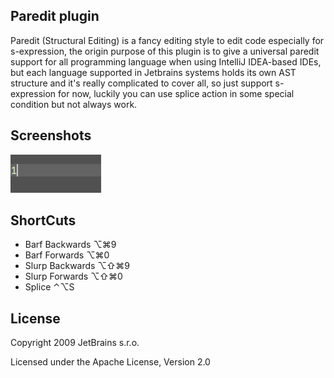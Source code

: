 ## Paredit plugin

Paredit (Structural Editing) is a fancy editing style to edit code especially for s-expression, the origin purpose of this plugin is to give a universal paredit support for all programming language when using IntelliJ IDEA-based IDEs, but each language supported in Jetbrains systems holds its own AST structure and it's really complicated to cover all, so just support s-expression for now, luckily you can use splice action in some special condition but not always work.

## Screenshots

![](./pics/snapshot.gif)

## ShortCuts

* Barf Backwards  ⌥⌘9
* Barf Forwards   ⌥⌘0
* Slurp Backwards ⌥⇧⌘9
* Slurp Forwards  ⌥⇧⌘0
* Splice          ⌃⌥S

## License

Copyright 2009 JetBrains s.r.o.

Licensed under the Apache License, Version 2.0
